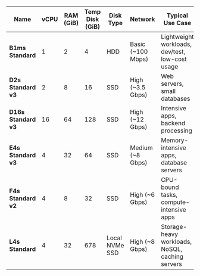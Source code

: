 | **Name**              | **vCPU** | **RAM (GiB)** | **Temp Disk (GiB)** | **Disk Type**     | **Network**       | **Typical Use Case**                              |
|-----------------------|----------|----------------|----------------------|-------------------|-------------------|---------------------------------------------------|
| **B1ms Standard**     | 1        | 2              | 4                    | HDD               | Basic (~100 Mbps) | Lightweight workloads, dev/test, low-cost usage   |
| **D2s Standard v3**   | 2        | 8              | 16                   | SSD               | High (~3.5 Gbps)  | Web servers, small databases                      |
| **D16s Standard v3**  | 16       | 64             | 128                  | SSD               | High (~12 Gbps)   | Intensive apps, backend processing                |
| **E4s Standard v3**   | 4        | 32             | 64                   | SSD               | Medium (~8 Gbps)  | Memory-intensive apps, database servers           |
| **F4s Standard v2**   | 4        | 8              | 32                   | SSD               | High (~6 Gbps)    | CPU-bound tasks, compute-intensive apps           |
| **L4s Standard**      | 4        | 32             | 678                  | Local NVMe SSD    | High (~8 Gbps)    | Storage-heavy workloads, NoSQL, caching servers   |

